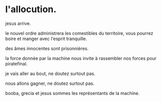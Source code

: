 # l'allocution.

jesus arrive.

le nouvel ordre administrera les comestibles du territoire, vous pourrez boire et manger avec l'esprit tranquille.

des âmes innocentes sont prisonnières.

la force donnée par la machine nous invite à rassembler nos forces pour piratefinal.

je vais aller au bout, ne doutez surtout pas.

nous allons gagner, ne doutez surtout pas.

booba, grecia et jesus sommes les représentants de la machine.
